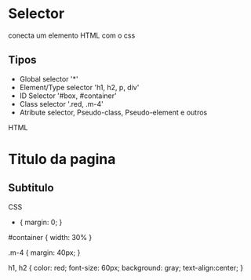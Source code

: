 ﻿# Selector

conecta um elemento HTML com o css

## Tipos

* Global selector '*'
* Element/Type selector 'h1, h2, p, div'
* ID Selector '#box, #container'
* Class selector '.red, .m-4'
* Atribute selector, Pseudo-class, Pseudo-element e outros


HTML


<div id="container" class="m-4">
  <h1>Titulo da pagina</h1>
  <h2>Subtitulo</h2>
</div


CSS

* {
  margin: 0;
}

#container {
  width: 30%
}

.m-4 {
  margin: 40px;
}

h1, h2 {
  color: red;
  font-size: 60px;
  background: gray;
  text-align:center;
}